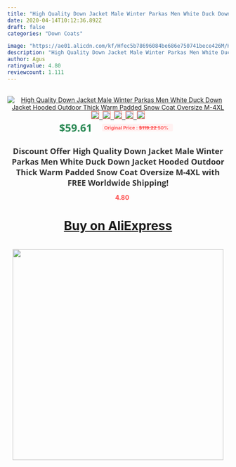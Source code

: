 ```yaml
---
title: "High Quality Down Jacket Male Winter Parkas Men White Duck Down Jacket Hooded Outdoor Thick Warm Padded Snow Coat Oversize M-4XL"
date: 2020-04-14T10:12:36.892Z
draft: false
categories: "Down Coats"

image: "https://ae01.alicdn.com/kf/Hfec5b78696084be686e750741bece426M/High-Quality-Down-Jacket-Male-Winter-Parkas-Men-White-Duck-Down-Jacket-Hooded-Outdoor-Thick-Warm.jpg"
description: "High Quality Down Jacket Male Winter Parkas Men White Duck Down Jacket Hooded Outdoor Thick Warm Padded Snow Coat Oversize M-4XL"
author: Agus
ratingvalue: 4.80
reviewcount: 1.111
---
```

<br>
<div style="text-align: center;">
<a href="https://s.click.aliexpress.com/e/_9IpE8z" target="_blank" rel="nofollow noopener noreferrer"><img alt="High Quality Down Jacket Male Winter Parkas Men White Duck Down Jacket Hooded Outdoor Thick Warm Padded Snow Coat Oversize M-4XL" class="magnifier-image" src="https://ae01.alicdn.com/kf/Hfec5b78696084be686e750741bece426M/High-Quality-Down-Jacket-Male-Winter-Parkas-Men-White-Duck-Down-Jacket-Hooded-Outdoor-Thick-Warm.jpg_640x640.jpg">
<br>
<img style="border:1px solid salmon" src="https://ae01.alicdn.com/kf/Hfec5b78696084be686e750741bece426M/High-Quality-Down-Jacket-Male-Winter-Parkas-Men-White-Duck-Down-Jacket-Hooded-Outdoor-Thick-Warm.jpg_120x120.jpg">&nbsp;&nbsp;<img style="border:1px solid salmon" src="https://ae01.alicdn.com/kf/Ha18cd5b9a755446795266419be7ce5daC/High-Quality-Down-Jacket-Male-Winter-Parkas-Men-White-Duck-Down-Jacket-Hooded-Outdoor-Thick-Warm.jpg_120x120.jpg">&nbsp;&nbsp;<img style="border:1px solid salmon" src="https://ae01.alicdn.com/kf/Hb91ec48014ba4ad18852914466a418deo/High-Quality-Down-Jacket-Male-Winter-Parkas-Men-White-Duck-Down-Jacket-Hooded-Outdoor-Thick-Warm.jpg_120x120.jpg">&nbsp;&nbsp;<img style="border:1px solid salmon" src="https://ae01.alicdn.com/kf/H70fb080381844a3b9a15f35011f0fa95s/High-Quality-Down-Jacket-Male-Winter-Parkas-Men-White-Duck-Down-Jacket-Hooded-Outdoor-Thick-Warm.jpg_120x120.jpg">&nbsp;&nbsp;<img style="border:1px solid salmon" src="https://ae01.alicdn.com/kf/H863c38d0a2fc4397b9e0dc059fa46da8D/High-Quality-Down-Jacket-Male-Winter-Parkas-Men-White-Duck-Down-Jacket-Hooded-Outdoor-Thick-Warm.jpg_120x120.jpg"></a></div><br0>
<div style="text-align: center;"><span style="background-color: white; border: 0px; box-sizing: border-box; color: seagreen; display: inline-block; font-family: &quot;open sans&quot; , &quot;arial&quot; , &quot;helvetica&quot; , sans-serif , &quot;heiti&quot;; font-size: 24px; font-stretch: inherit; font-weight: 700; line-height: inherit; margin: 0px 10px 0px 0px; padding: 0px; vertical-align: middle;">$59.61 </span>
<span style="background: rgb(255 , 241 , 241); border-radius: 3px; border: 0px; box-sizing: border-box; color: #ff4747; display: inline-block; font-family: inherit; font-size: 12px; font-stretch: inherit; font-style: inherit; font-variant: inherit; font-weight: 600; line-height: inherit; margin: 0px; padding: 2px 5px; transform: scale(0.9); vertical-align: middle;">Original Price : <b style="text-decoration: line-through;">$119.22 </b> 50%&nbsp;&nbsp;</span></div>
<h1 style="color: #333333; display: inline-block; font-family: &quot;open sans&quot; , &quot;arial&quot; , &quot;helvetica&quot; , sans-serif , &quot;heiti&quot;; font-size: 18px; font-stretch: inherit; font-weight: 700; text-align: center;">Discount Offer High Quality Down Jacket Male Winter Parkas Men White Duck Down Jacket Hooded Outdoor Thick Warm Padded Snow Coat Oversize M-4XL with FREE Worldwide Shipping!</h1>
<div style="color: #ff4747; text-align: center;">
<img src="https://4.bp.blogspot.com/-M0ZcTcb-5uY/XleCXlxnR4I/AAAAAAAAAEc/OrjgMkXV1oMQFaCRZj5HQwOCBcu3w1FegCPcBGAYYCw/s1600/star.png" style="height: 15px;">&nbsp;<b>4.80</b></div>
<div class="button_cont" align="center"><a class="buynow_a" href="https://s.click.aliexpress.com/e/_9IpE8z" target="_blank" rel="nofollow noopener noreferrer"><H1>Buy on AliExpress</H1></a></div><br>
<div class="separator" style="clear: both; text-align: center;">
<img src="https://lh3.googleusercontent.com/-pTy5HemUv9M/XlePHvY0dAI/AAAAAAAAAE4/0nX5iRUoIWY8eMW9Dpxeirr157OZliDIgCLcBGAsYHQ/s1600/badge.gif" width="480">
</div>

